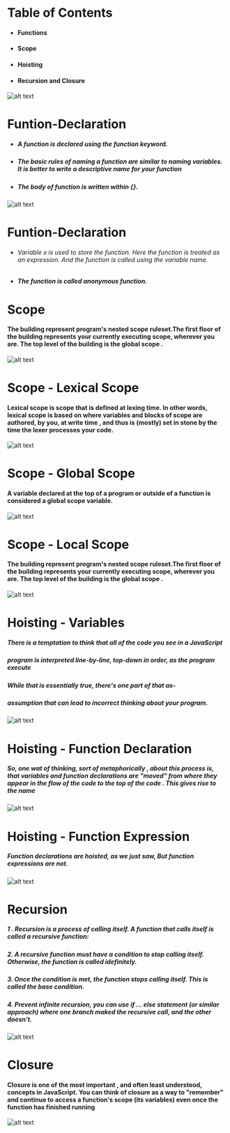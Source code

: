 # Table of Contents
- #### Functions
- #### Scope
- #### Hoisting
- #### Recursion and Closure
![alt text](./Start.png)
# Funtion-Declaration
- ##### A function is declared using the function keyword.
- ##### The basic rules of naming a function are similar to naming variables. It is better to write a descriptive name for your function
- ##### The body of function is written within {}.
![alt text](./declae.png)
# Funtion-Declaration
- ###### Variable x is used to store the function. Here the function is treated as an expression. And the function is called using the variable name.
- ##### The function is called anonymous function.
# Scope
#### The building represent program's nested scope ruleset.The first floor of the building represents your currently executing scope, wherever you are. The top level of the building is the global scope . 
![alt text](./Scope.jpeg)
# Scope - Lexical Scope
#### Lexical scope is scope that is defined at lexing time. In other words, lexical scope is based on where variables and blocks of scope are authored, by you, at write time , and thus is (mostly) set in stone by the time the lexer processes your code.
![alt text](./Lexical%20scope.png)
# Scope - Global Scope
#### A variable declared at the top of a program or outside of a function is considered a global scope variable. 
![alt text](./Globalscope.png)
# Scope - Local Scope
#### The building represent program's nested scope ruleset.The first floor of the building represents your currently executing scope, wherever you are. The top level of the building is the global scope . 
![alt text](./LocalScope.png)
# Hoisting - Variables
##### There is a temptation to think that all of the code you see in a JavaScript
##### program is interpreted line-by-line, top-down in order, as the program execute
##### While that is essentially true, there's one part of that as-
##### assumption that can lead to incorrect thinking about your program. 
![alt text](./Hosting%20Varial.jpg)
# Hoisting - Function Declaration 
##### So, one wat of thinking, sort of metaphorically , about this process is, that variables and function declarations are "moved" from where they appear in the flow of the code to the top of the code . This gives rise to the name 
![alt text](./Hoisting%20Func%20declaratino.png)
# Hoisting - Function Expression 
##### Function declarations are hoisted, as we just saw, But function expressions are not.
![alt text](./Hoisting%20Func%20expressi.png)
# Recursion
##### 1 .  Recursion is a process of calling itself. A function that calls itself is called a recursive function:
##### 2.  A recursive function must have a condition to stop calling itself. Otherwise, the function is called idefinitely.
##### 3. Once the condition is met, the function stops calling itself. This is called the base condition.
##### 4. Prevent infinite recursion, you can use if ... else statement (or similar approach) where one branch maked the recursive call, and the other doesn't.
![alt text](./recursion.png)
# Closure
#### Closure is one of the most important , and often least understood, concepts in JavaScript. You can think of closure as a way to "remember" and continue to access a function's scope (its variables) even once the function has finished running

![alt text](./Closure.png)
